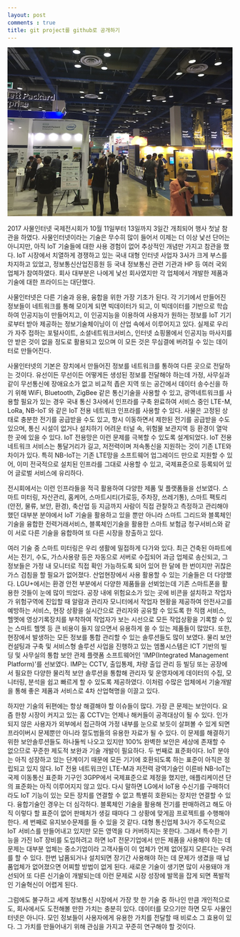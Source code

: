 ```yaml
---
layout: post
comments : true
title: git project를 github로 공개하기
---
```

![image](../images/iot-ex/IMG_8584_small.JPG)


2017 사물인터넷 국제전시회가 10월 11일부터 13일까지 3일간 개최되어 행사 첫날 참관을 하였다. 사물인터넷이라는 기술은 무수히 많이 들어서 이제는 더 이상 낯선 단어는 아니지만, 아직 IoT 기술들에 대한 사용 경험이 없어 추상적인 개념만 가지고 참관을 했다. IoT 시장에서 치열하게 경쟁하고 있는 국내 대형 인터넷 사업자 3사가 크게 부스를 차지하고 있었고, 정보통신산업진흥원 등 국내 정보통신 관련 기관과 HP 등 여러 국외 업체가 참여하였다. 회사 대부분은 나에게 낯선 회사였지만 각 업체에서 개발한 제품과 기술에 대한 프라이드는 대단했다.


 사물인터넷은 다른 기술과 응용, 융합을 위한 가장 기초가 된다. 각 기기에서 만들어진 정보들이 네트워크를 통해 모이게 되면 빅데이터가 되고, 이 빅데이터를 기반으로 학습하여 인공지능이 만들어지고, 이 인공지능을 이용하여 사용자가 원하는 정보를 IoT 기기로부터 받아 제공하는 정보기술체이닝이 이 산업 속에서 이루어지고 있다. 실제로 우리가 자주 접하는 포털사이트, 소셜네트워크서비스, 인터넷 쇼핑몰에서 인공지능 마사지를 안 받은 것이 없을 정도로 활용되고 있으며 이 모든 것은 무심결에 버려질 수 있는 데이터로 만들어진다.


 사물인터넷의 기본은 장치에서 만들어진 정보를 네트워크를 통하여 다른 곳으로 전달하는 것이다. 유선이든 무선이든 어떻게든 생성된 정보를 전달해야 하는데 가정, 사무실과 같이 무선통신에 장애요소가 없고 비교적 좁은 지역 또는 공간에서 데이터 송수신을 하기 위해 WiFi, Bluetooth, ZigBee 같은 통신기술을 사용할 수 있고, 광역네트워크를 사용할 필요가 있는 경우 국내 통신 3사에서 인프라를 구축 완료하여 서비스 중인 LTE-M, LoRa, NB-IoT 와 같은 IoT 전용 네트워크 인프라를 사용할 수 있다. 사물은 고정된 상태로 충분한 전기를 공급받을 수도 있고, 항시 이동하면서 제한된 전기를 공급받을 수도 있으며, 통신 시설이 없거나 설치하기 어려운 터널 속, 위험물 보관지역 등 환경이 열악한 곳에 있을 수 있다. IoT 전용망은 이런 문제를 극복할 수 있도록 설계되었다. IoT 전용 네트워크 서비스는 통달거리가 길고, 저전력이며 저속통신을 지원하는 것이 기존 LTE와 차이가 있다. 특히 NB-IoT는 기존 LTE망을 소프트웨어 업그레이드 만으로 지원할 수 있어, 이미 전국적으로 설치된 인프라를 그대로 사용할 수 있고, 국제표준으로 등록되어 있어 글로벌 서비스에 유리하다.


 전시회에서는 이런 인프라들을 적극 활용하여 다양한 제품 및 플랫폼들을 선보였다. 스마트 미터링, 자산관리, 홈케어, 스마트시티(가로등, 주차장, 쓰레기통), 스마트 팩토리(안전, 물류, 보안, 환경), 축산업 등 지금까지 사람이 직접 관찰하고 측정하고 관리해야 했던 대부분 분야에서 IoT 기술을 활용하고 있을 뿐만 아니라 스마트 그리드와 블록체인기술을 융합한 전력거래서비스, 블록체인기술을 활용한 스마트 보험금 청구서비스와 같이 서로 다른 기술을 융합하여 또 다른 시장을 창출하고 있다.


 여러 기술 중 스마트 미터링은 우리 생활에 밀접하게 다가와 있다. 최근 건축된 아파트에서는 전기, 수도, 가스사용량 등은 자동으로 서버로 수집되어 과금 업체로 송신되고, 그 정보들은 가정 내 모니터로 직접 확인 가능하도록 되어 있어 한 달에 한 번이지만 귀찮은 가스 검침을 할 필요가 없어졌다. 산업현장에서 사용 활용할 수 있는 기술들은 더 다양했다. LGU+에서는 환경 안전 부분에서 다양한 제품들을 선뵈었는데 기존 스마트폰을 활용한 것들이 눈에 많이 띄었다. 공장 내에 위험요소가 있는 곳에 비콘을 설치하고 작업자가 위험구역에 진입할 때 알람과 관리자 모니터에서 작업자 현황을 제공하여 안전사고를 예방하는 서비스, 현장 상황을 실시간으로 관리자와 공유할 수 있도록 한 직캠 서비스, 헬멧에 영상기록장치를 부착하여 작업자가 보는 시선으로 모든 작업상황을 기록할 수 있는 스마트 헬멧 등 큰 비용이 들지 않으면서 유용하게 쓸 수 있는 제품들이 많았다.
 또한, 현장에서 발생하는 모든 정보를 통합 관리할 수 있는 솔루션들도 많이 보였다. 물리 보안 컨설팅과 구축 및 서비스형 솔루션 사업을 진행하고 있는 엠폴시스템은 ICT 기반의 빌딩 및 사무실의 통합 보안 관제 플랫폼 소프트웨어인 'IMP(Integrated Management Platform)'를 선보였다. IMP는 CCTV, 출입통제, 차량 출입 관리 등 빌딩 또는 공장에서 필요한 다양한 물리적 보안 솔루션을 통합해 관리자 및 운영자에게 데이터의 수집, 모니터링, 분석을 쉽고 빠르게 할 수 있도록 제공하였다. 이처럼 수많은 업체에서 기술개발을 통해 좋은 제품과 서비스로 4차 산업혁명을 이끌고 있다.


 하지만 기술의 뒤편에는 항상 해결해야 할 이슈들이 많다. 가장 큰 문제는 보안이다. 요즘 한창 시장이 커지고 있는 홈 CCTV는 언제나 해커들이 공격대상이 될 수 있다. 인가되지 않은 사용자가 외부에서 접근하여 가정 내부를 눈으로 보듯이 살펴볼 수 있게 되면 프라이버시 문제뿐만 아니라 절도범들의 유용한 자료가 될 수 있다. 이 문제를 해결하기 위한 보안솔루션들도 하나둘씩 나오고 있지만 100% 완벽한 보안은 세상에 존재할 수 없으므로 꾸준한 제도적 보완과 기술 개발이 필요하다.
 두 번째로 표준화이다. IoT 분야는 아직 성장하고 있는 단계이기 때문에 모든 기기에 호환되도록 하는 표준이 아직은 정립되고 있지 않다. IoT 전용 네트워크인 LTE-M과 저전력 광역기술인 이른바 NB-IoT는 국제 이동통신 표준화 기구인 3GPP에서 국제표준으로 제정을 했지만, 애플리케이션 단의 표준화는 아직 이루어지지 않고 있다. 다시 말하면 LG에서 IoT용 수신기를 구매하더라도 IoT 기능이 있는 모든 장치를 연결할 수 없고 특별히 호환되는 장치만 연결할 수 있다. 융합기술인 경우는 더 심각하다. 블록체인 기술을 활용해 전기를 판매하려고 해도 아직 이렇다 할 표준이 없어 판매처가 생길 때마다 그 상황에 맞게끔 프로젝트를 수행해야 한다.
 세 번째로 유지보수문제를 들 수 있을 것 같다. 대형 통신업체 3사가 주도적으로 IoT 서비스를 만들어내고 있지만 모든 영역을 다 커버하지는 못한다. 그래서 특수한 기능을 가진 IoT 장비를 도입하려고 하면 IoT 전문기업에서 만든 제품을 사용해야 하는 데 문제는 대부분 업체는 중소기업이라 고객사들이 이 업체가 언제 없어질지 모른다는 우려를 할 수 있다. 한번 납품되거나 설치되면 장기간 사용해야 하는 데 문제가 생겼을 때 납품업체가 없어졌으면 어찌할 방법이 없게 된다. 새로운 기술이 생기면 많이 사용돼야 개선되어 또 다른 신기술이 개발되는데 이런 문제로 시장 성장에 발목을 잡게 되면 폭발적인 기술혁신이 어렵게 된다.


 그럼에도 불구하고 세계 정보통신 시장에서 가장 핫 한 기술 중 하나인 만큼 개인적으로도, 회사에서도 도전해볼 만한 가치는 충분히 있다. 데이터를 모으기만 하면 모두 사물인터넷은 아니다. 모인 정보들이 사용자에게 유용한 가치를 전달할 때 비로소 그 효용이 있다. 그 가치를 만들어내기 위해 관심을 가지고 꾸준히 연구해야 할 것이다.
